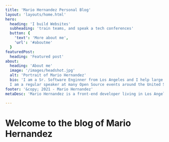 ```yaml
---
title: 'Mario Hernandez Personal Blog'
layout: 'layouts/home.html'
hero:
  heading: 'I build Websites'
  subheading: 'train teams, and speak a tech conferences'
  button: {
    'text': 'More about me',
    'url': '#aboutme'
  }
featuredPost:
  heading: 'Featured post'
about:
  heading: 'About me'
  image: '/images/headshot.jpg'
  alt: 'Portrait of Mario Hernandez'
  bio: 'I am a Sr. Software Enginner from Los Angeles and I help large and small organizations build and deploy web systems.
  I am a regular speaker at many Open Source events around the United States and train teams to become better developers.  I co-host the Mediacurrent Open Water Podcast.'
footer: '&copy; 2021 - Mario Hernandez'
metaDesc: 'Mario Hernandez is a front-end developer living in Los Angeles'

---
```


# Welcome to the blog of Mario Hernandez
